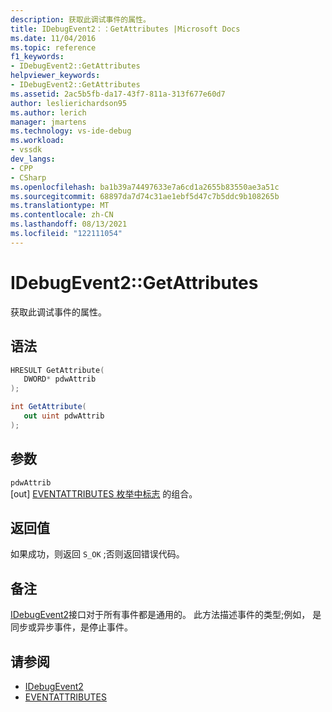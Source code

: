 ```yaml
---
description: 获取此调试事件的属性。
title: IDebugEvent2：：GetAttributes |Microsoft Docs
ms.date: 11/04/2016
ms.topic: reference
f1_keywords:
- IDebugEvent2::GetAttributes
helpviewer_keywords:
- IDebugEvent2::GetAttributes
ms.assetid: 2ac5b5fb-da17-43f7-811a-313f677e60d7
author: leslierichardson95
ms.author: lerich
manager: jmartens
ms.technology: vs-ide-debug
ms.workload:
- vssdk
dev_langs:
- CPP
- CSharp
ms.openlocfilehash: ba1b39a74497633e7a6cd1a2655b83550ae3a51c
ms.sourcegitcommit: 68897da7d74c31ae1ebf5d47c7b5ddc9b108265b
ms.translationtype: MT
ms.contentlocale: zh-CN
ms.lasthandoff: 08/13/2021
ms.locfileid: "122111054"
---
```

# <a name="idebugevent2getattributes"></a>IDebugEvent2::GetAttributes
获取此调试事件的属性。

## <a name="syntax"></a>语法

```cpp
HRESULT GetAttribute( 
   DWORD* pdwAttrib
);
```

```csharp
int GetAttribute( 
   out uint pdwAttrib
);
```

## <a name="parameters"></a>参数
`pdwAttrib`\
[out] [EVENTATTRIBUTES 枚举中标志](../../../extensibility/debugger/reference/eventattributes.md) 的组合。

## <a name="return-value"></a>返回值
 如果成功，则返回 `S_OK` ;否则返回错误代码。

## <a name="remarks"></a>备注
 [IDebugEvent2](../../../extensibility/debugger/reference/idebugevent2.md)接口对于所有事件都是通用的。 此方法描述事件的类型;例如， 是同步或异步事件，是停止事件。

## <a name="see-also"></a>请参阅
- [IDebugEvent2](../../../extensibility/debugger/reference/idebugevent2.md)
- [EVENTATTRIBUTES](../../../extensibility/debugger/reference/eventattributes.md)

